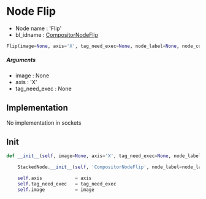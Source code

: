 # Node Flip

- Node name : 'Flip'
- bl_idname : [CompositorNodeFlip](https://docs.blender.org/api/current/bpy.types.CompositorNodeFlip.html)


``` python
Flip(image=None, axis='X', tag_need_exec=None, node_label=None, node_color=None)
```
##### Arguments

- image : None
- axis : 'X'
- tag_need_exec : None

## Implementation

No implementation in sockets

## Init

``` python
def __init__(self, image=None, axis='X', tag_need_exec=None, node_label=None, node_color=None):

    StackedNode.__init__(self, 'CompositorNodeFlip', node_label=node_label, node_color=node_color)

    self.axis            = axis
    self.tag_need_exec   = tag_need_exec
    self.image           = image
```
